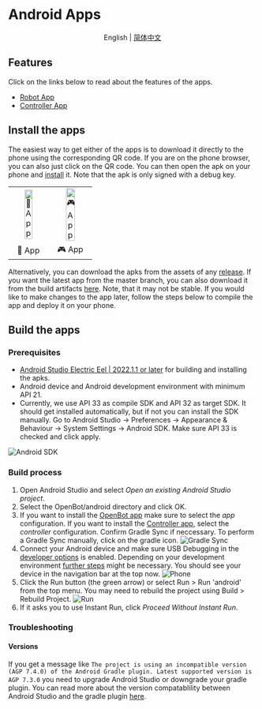 # Android Apps

<p align="center">
  <span>English</span> |
  <a href="README_CN.md">简体中文</a>
</p>

## Features

Click on the links below to read about the features of the apps.

- [Robot App](app/README.md)
- [Controller App](controller/README.md)

## Install the apps

The easiest way to get either of the apps is to download it directly to the phone using the corresponding QR code. If you are on the phone browser, you can also just click on the QR code. You can then open the apk on your phone and [install](https://www.lifewire.com/install-apk-on-android-4177185) it. Note that the apk is only signed with a debug key.

<table style="width:100%;border:none;text-align:center">
  <tr>
    <td>  <a href="https://app.openbot.org/robot" target="_blank">
    <img alt="🤖 App" width="50%" src="../docs/images/robot_app_qr_code.png" />
  </a>
    </td>
    <td>
  <a href="https://app.openbot.org/controller" target="_blank">
    <img alt="🎮 App" width="50%" src="../docs/images/controller_app_qr_code.png" />
  </a>
      </td>
  </tr>
  <tr>
    <td>🤖 App</td>
    <td>🎮 App</td>
  </tr>
</table>


Alternatively, you can download the apks from the assets of any [release](https://github.com/intel-isl/OpenBot/releases). If you want the latest app from the master branch, you can also download it from the build artifacts [here](https://github.com/intel-isl/OpenBot/actions?query=workflow%3A%22Java+CI+with+Gradle%22). Note, that it may not be stable. If you would like to make changes to the app later, follow the steps below to compile the app and deploy it on your phone.

## Build the apps

### Prerequisites

- [Android Studio Electric Eel | 2022.1.1 or later](https://developer.android.com/studio/index.html) for building and installing the apks.
- Android device and Android development environment with minimum API 21.
- Currently, we use API 33 as compile SDK and API 32 as target SDK. It should get installed automatically, but if not you can install the SDK manually. Go to Android Studio -> Preferences -> Appearance & Behaviour -> System Settings -> Android SDK. Make sure API 33 is checked and click apply.

![Android SDK](../docs/images/android_studio_sdk.jpg)

### Build process

1. Open Android Studio and select *Open an existing Android Studio project*.
2. Select the OpenBot/android directory and click OK.
3. If you want to install the [OpenBot app](app/README.md) make sure to select the *app* configuration. If you want to install the [Controller app](controller/README.md), select the *controller* configuration. Confirm Gradle Sync if neccessary. To perform a Gradle Sync manually, click on the gradle icon.
  ![Gradle Sync](../docs/images/android_studio_bar_gradle.jpg)
4. Connect your Android device and make sure USB Debugging in the [developer options](https://developer.android.com/studio/debug/dev-options) is enabled. Depending on your development environment [further steps](https://developer.android.com/studio/run/device) might be necessary. You should see your device in the navigation bar at the top now.
  ![Phone](../docs/images/android_studio_bar_phone.jpg)
5. Click the Run button (the green arrow) or select Run > Run 'android' from the top menu. You may need to rebuild the project using Build > Rebuild Project.
  ![Run](../docs/images/android_studio_bar_run.jpg)
6. If it asks you to use Instant Run, click *Proceed Without Instant Run*.

### Troubleshooting

#### Versions

If you get a message like `The project is using an incompatible version (AGP 7.4.0) of the Android Gradle plugin. Latest supported version is AGP 7.3.0` you need to upgrade Android Studio or downgrade your gradle plugin. You can read more about the version compatablility between Android Studio and the gradle plugin [here](https://developer.android.com/studio/releases/gradle-plugin#android_gradle_plugin_and_android_studio_compatibility).

